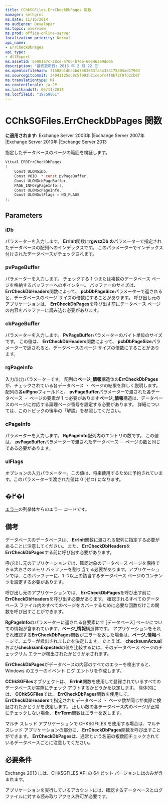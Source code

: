 ```yaml
---
title: CChkSGFiles.ErrCheckDbPages 関数
manager: sethgros
ms.date: 11/16/2014
ms.audience: Developer
ms.topic: overview
ms.prod: office-online-server
localization_priority: Normal
api_name:
- ErrCheckDbPages
api_type:
- dllExport
ms.assetid: 5e981a7c-28cd-470c-b7eb-606463e9dd05
description: '最終更新日: 2013 年 2 月 22 日'
ms.openlocfilehash: f1588b1dbc4bd7e83683fa4432a175405ad17903
ms.sourcegitcommit: 34041125dc8c5f993b21cebfc4f8b72f0fd2cb6f
ms.translationtype: MT
ms.contentlocale: ja-JP
ms.lasthandoff: 06/11/2018
ms.locfileid: "19758861"
---
```

# <a name="cchksgfileserrcheckdbpages-function"></a>CChkSGFiles.ErrCheckDbPages 関数

**に適用されます:** Exchange Server 2003年 |Exchange Server 2007年 |Exchange Server 2010年 |Exchange Server 2013
  
指定したデータベースのページの範囲を検証します。  
  
```cs
Vitual ERRErrCheckDbPages  
(
    Const ULONGiDb,
    Const VOID  * const pvPageBuffer,
    Const ULONGcbPageBuffer,
    PAGE_INFOrgPageInfo[],
    Const ULONGcPageInfo,
    Const ULONGulFlags = NO_FLAGS
);

```

## <a name="parameters"></a>Parameters

### <a name="idb"></a>iDb
  
パラメーターを入力します。 **ErrInit**関数に**rgwszDb の**パラメーターで指定されたデータベースの配列へのインデックスです。 このパラメーターでインデックス付けされたデータベースがチェックされます。 
    
### <a name="pvpagebuffer"></a>pvPageBuffer 
  
パラメーターを入力します。 チェックする 1 つまたは複数のデータベース ページを格納するバッファーへのポインター。 バッファーのサイズは、 **ErrCheckDbHeaders**関数によって、 **pcbDbPageSize**パラメーターで返されると、データベースのページ サイズの倍数にすることがあります。 呼び出し元のアプリケーションは、 **ErrCheckDbPages**を呼び出す前にデータベース ページの内容をバッファーに読み込む必要があります。
    
### <a name="cbpagebuffer"></a>cbPageBuffer
  
パラメーターを入力します。 **PvPageBuffer**パラメーターのバイト単位のサイズです。 この値は、 **ErrCheckDbHeaders**関数によって、 **pcbDbPageSize**パラメーターで返されると、データベースのページ サイズの倍数にすることがあります。 
    
### <a name="rgpageinfo"></a>rgPageInfo 
  
入力/出力パラメーターです。 配列の**ページ\_情報**構造体の**ErrCheckDbPages**が、チェックされている各データベース ・ ページの結果を詳しく説明します。 配列の各**ulPgno**フィールドと、 **pvPageBuffer**パラメーターで渡された各データベース ・ ページの要素が 1 つ必要があります**ページ\_情報**構造は、データベースのページに対応する論理ページ番号を設定する必要があります。 詳細については、このトピックの後半の「解説」を参照してください。 
    
### <a name="cpageinfo"></a>cPageInfo
  
パラメーターを入力します。 **RgPageInfo**配列内のエントリの数です。 この値は、 **pvPageBuffer**パラメーターで渡されたデータベース ・ ページの数と同じである必要があります。 
    
### <a name="ulflags"></a>ulFlags 
  
オプションの入力パラメーター。この値は、将来使用するために予約されています。このパラメーターで渡された値は 0 (ゼロ) になります。
    
## <a name="return-value"></a>�߂�l

[エラー](cchksgfiles-err-enumeration.md)の列挙体からのエラー コードです。 
  
## <a name="remarks"></a>備考

データベースのデータベースは、 **ErrInit**関数に渡される配列に指定する必要があることに注意してください。 また、 **ErrCheckDbHeaders**を**ErrCheckDbPages**する前に呼び出す必要があります。
  
呼び出し元のアプリケーションでは、確認対象のデータベース ページを保持できる大きさのメモリ バッファーを割り当てる必要があります。アプリケーションでは、このバッファーに、1 つ以上の該当するデータベース ページのコンテンツを設定する必要があります。  
  
呼び出し元のアプリケーションでは、 **ErrCheckDbPages**を呼び出す前に**ErrCheckDbHeaders**を呼び出す必要があります。 確認されるすべてのデータベース ファイル内のすべてのページをカバーするために必要な回数だけこの関数を呼び出すことができます。
  
**RgPageInfo**のパラメーターに返される各要素にで [データベース] ページについての情報が含まれています、**ページ\_情報**構造体です。 アプリケーションをそれぞれ確認する**ErrCheckDbPages**関数がエラーを返した場合は、**ページ\_情報**ページで、エラーが検出されましたを決定します。 たとえば、 **checksumActual**および**checksumExpected**の値を比較するには、そのデータベース ページのチェックサム エラーが検出されたかどうか示されます。 
  
**ErrCheckDbPages**がデータベースの内容のすべてのエラーを検出すると、Windows のエラーのイベント ログ エントリを作成します。 
  
**CChkSGFiles**オブジェクトは、 **ErrInit**関数を使用して登録されているすべてのデータベースが実際にチェック アウトするかどうかを決定します。 具体的には、 **CChkSGFiles**では、 **ErrCheckDbPages**関数を使用して、 **ErrCheckDbHeaders**で指定されたデータベース ・ ページ数が同じが実際に検証されたかどうかを決定します。 正しい数の各データベース内のページが正常にチェックしない場合、 **ErrTerm**関数はエラーを返します。 
  
マルチ スレッド アプリケーションで CHKSGFILES を使用する場合は、マルチ スレッド アプリケーションの部分に、 **ErrCheckDbPages**関数を呼び出すことができます。 **ErrCheckDbPages**は、通常という名前の複数回チェックされているデータベースごとに注意してください。 
  
## <a name="requirements"></a>必要条件

Exchange 2013 には、CHKSGFILES API の 64 ビット バージョンにはのみが含まれます。
  
アプリケーションを実行しているアカウントには、確認するデータベースとログ ファイルに対する読み取りアクセス許可が必要です。
  

